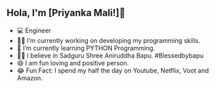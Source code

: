 ## Hola, I'm [Priyanka Mali!]👋 
- 💻 Engineer
- 💪🏻 I’m currently working on developing my programming skills.
- 🐍 I’m currently learning PYTHON Programming.
- 🙏🏻 I believe in Sadguru Shree Aniruddha Bapu. #Blessedbybapu
- 😄 I am fun loving and positive person.
- 😂 Fun Fact: I spend my half the day on Youtube, Netflix, Voot and Amazon.
